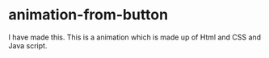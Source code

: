 # animation-from-button
I have made this. This is a animation  which is made up of Html and CSS and  Java script.
